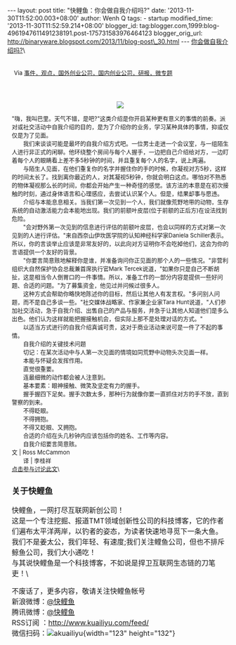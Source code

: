 --- layout: post title: "快鲤鱼：你会做自我介绍吗?" date:
'2013-11-30T11:52:00.003+08:00' author: Wenh Q tags: - startup
modified\_time: '2013-11-30T11:52:59.214+08:00' blogger\_id:
tag:blogger.com,1999:blog-4961947611491238191.post-175731583976464123
blogger\_orig\_url:
http://binaryware.blogspot.com/2013/11/blog-post\_30.html ---
[你会做自我介绍吗?](http://www.kuailiyu.com/article/6313.html)\
<div style="margin: 10px; padding: 5px;">

<div style="font-size: 13px;">

Via
[事件，观点，国外创业公司，国内创业公司，研报，微专题](http://www.kuailiyu.com/)

</div>

</div>

<div style="font-size: 13px; padding: 15px 0 10px 10px;">

<div style="text-align: center;">

![](http://www.kuailiyu.com/uploadfile/2013/1128/20131128060010267.jpg)

</div>

"嗨，我叫巴里。天气不错，是吧?"这类介绍是你开启某种更有意义的事情的前奏。派对或社交活动中自我介绍的目的，是为了介绍你的业务，学习某种具体的事情，抑或仅仅是为了见面。\
　　我们来谈谈可能是最坏的自我介绍方式吧。一位男士走进一个会议室，与一组陌生人进行非正式的闲聊。他环绕整个房间与每个人握手，一边把自己介绍给对方，一边盯着每个人的眼睛看上差不多5秒钟的时间，并且重复每个人的名字，说上两遍。\
　　与陌生人见面，在他们重复你的名字并握住你的手的时候，你凝视对方5秒，这样的时间太长了。找到离你最近的人，对其凝视5秒钟，你就会明白这点。哪怕对不熟悉的物体凝视那么长的时间，你都会开始产生一种奇怪的感觉。该方法的本意是在初次接触的时刻，通过身体语言和心理感应，去尝试认识某个人。但是，结果却事与愿违。\
　　介绍与本能息息相关。当我们第一次见到一个人，我们就像荒野地带的动物，生存系统的自动激活能力会本能地出现。我们的前额叶皮层(位于前额的正后方)在设法找到危险。\
　　"会对野外第一次见到的信息进行评估的前额叶皮层，也会以同样的方式对第一次见到的人进行评估。"来自西奈山伊坎医学院的认知神经科学家Daniela
Schiller表示。所以，你的言谈举止应该是非常友好的，以此向对方证明你不会吃掉他们，这会为你的言语提供一个友好的背景。\
　　"你要言简意赅地解释你是谁，并准备询问你正见面的那个人的一些情况。"非营利组织大自然保护协会总裁兼首席执行官Mark
Tercek说道，"如果你只是自己不断胡扯，这是相当令人倒胃口的一件事情。所以，准备工作的一部分内容是提供一些好问题、合适的问题。"为了募集资金，他见过并问候过很多人。\
　　这种方式会帮助你略快地陈述你的目标，然后让其他人有发言权。"多问别人问题，而不是自己多谈一些。"社交媒体战略家、作家兼企业家Tara
Hunt说道，"人们参加社交活动，急于自我介绍、出售自己的产品与服务，并急于让其他人知道他们是多么出色。他们认为这样就能把握接触机会，但实际上那不是处理对话的方式。"\
　　以适当方式进行的自我介绍真诚可贵，这对于商业活动来说可是一件了不起的事情。\
　　自我介绍的关键技术问题\
　　切记：在某次活动中与人第一次见面的情境如同荒野中动物头次见面一样。\
　　本能与怀疑会发挥作用。\
　　直觉很重要。\
　　连最细微的动作都会被人注意到。\
　　基本要素：眼神接触、微笑及坚定有力的握手。\
　　握手握四下足矣。握手次数太多，那种行为就像你要一直抓住对方的手不放，直到警察的到来。\
　　不得眨眼。\
　　不得拥抱。\
　　不得又眨眼、又拥抱。\
　　合适的介绍在头几秒钟内应该包括你的姓名、工作等内容。\
　　自我介绍要言简意赅。\
文 | Ross McCammon\
　　译 | 李桂祥\
[点击参与讨论此文](http://www.kuailiyu.com/article/6313.html?utm_source=articletail&utm_medium=RSS#comments)\
<div style="font-size: 16px;">

### **关于快鲤鱼**

快鲤鱼，一网打尽互联网新创公司！\
这是一个专注挖掘、报道TMT领域创新性公司的科技博客，它的作者们遍布太平洋两岸，以钓者的姿态，为读者快速地寻觅下一条大鱼。\
我们不是姜太公，我们年轻、有速度;我们关注鲤鱼公司，但也不排斥鲸鱼公司，我们大小通吃！\
与其说快鲤鱼是一个科技博客，不如说是捍卫互联网生态链的刀笔吏！\
<div>

不废话了，更多内容，敬请关注快鲤鱼帐号\
新浪微博：[@快鲤鱼](http://weibo.com/p/1002062696344613/mblog)\
腾讯微博：[@快鲤鱼](http://t.qq.com/kuailiyucyzone)\
RSS订阅 ：<http://www.kuailiyu.com/feed/>\
微信扫码：![akuailiyu](http://tpl5.kuailiyu.com/templates/white/images/weixin.jpg){width="123"
height="132"}

</div>

</div>

</div>
